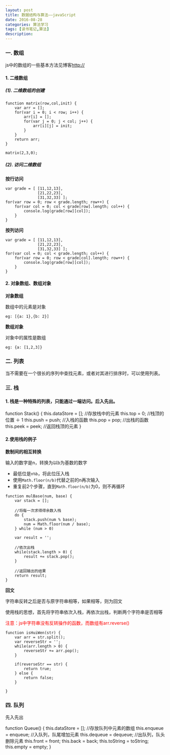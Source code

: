 ```yaml
---
layout: post
title: 数据结构与算法——javaScript
date: 2016-08-28
categories: 算法学习
tags: [读书笔记,算法]
description: 
---
```


### 一. 数组

js中的数组的一些基本方法见博客<http://>

#### 1. 二维数组

#####  (1). 二维数组的创建

```
function matrix(row,col,init) {
	var arr = [];
	for(var i = 0; i < row; i++) {
		arr[i] = [];
		for(var j = 0; j < col; j++) {
			arr[i][j] = init;
		}
	}
	return arr;
}

matrix(2,3,0);
```

##### (2). 访问二维数组

**按行访问**

```
var grade = [ [11,12,13],
			  [21,22,23],
			  [31,32,33] ];
for(var row = 0; row < grade.length; row++) {
	for(var col = 0; col < grade[row].length; col++) {
		console.log(grade[row][col]);
	}
}
```
**按列访问**

```
var grade = [ [11,12,13],
			  [21,22,23],
			  [31,32,33] ];
for(var col = 0; col < grade.length; col++) {
	for(var row = 0; row < grade[col].length; row++) {
		console.log(grade[row][col]);
	}
}
```
#### 2. 对象数组、数组对象

**对象数组**

数组中的元素是对象

`eg: [{a: 1},{b: 2}]`

**数组对象**

对象中的属性是数组

`eg: {a: [1,2,3]}`

### 二. 列表

当不需要在一个很长的序列中查找元素，或者对其进行排序时，可以使用列表。

### 三. 栈

#### 1. 栈是一种特殊的列表，只能通过一端访问。后入先出。

function Stack() {
	this.dataStore = []; //存放栈中的元素
	this.top = 0; //栈顶的位置 ＋ 1
	this.push = push; //入栈的函数
	this.pop = pop; //出栈的函数
	this.peek = peek; //返回栈顶的元素
}

#### 2.使用栈的例子

**数制间的相互转换**

输入的数字是n，转换为以b为基数的数字

- 最低位是`n%b`，将此位压入栈
- 使用`Math.floor(n/b)`代替之前的n再次输入
- 重复前2个步骤，直到`Math.floor(n/b)`为0，则不再循环

```
function mulBase(num, base) {
	var stack = [];
	
	//将每一次求得得余数入栈
	do {
		stack.push(num % base);
		num = Math.floor(num / base);
	} while (num > 0)
	
	var result = '';
	
	//依次出栈
	while(stack.length > 0) {
		result += stack.pop();
	}
	
	//返回输出的结果
	return result;
}
```

**回文**

字符串反转之后是否与原字符串相等，如果相等，则为回文

使用栈的思想，首先将字符串依次入栈，再依次出栈，判断两个字符串是否相等

<font color='red'>注意：js中字符串没有反转操作的函数，而数组有arr.reverse()</font>

```
function isHuiWen(str) {
	var arr = str.split();
	var reverseStr = '';
	while(arr.length > 0) {
		reverseStr += arr.pop();
	}
	
	if(reverseStr == str) {
		return true;
	} else {
		return false;
	}
	
}
```

### 四. 队列

先入先出

function Queue() {
	this.dataStore = []; //存放队列中元素的数组
	this.enqueue = enqueue; //入队列，队尾增加元素
	this.dequeue = dequeue; //出队列，队头删除元素
	this.front = front;
	this.back = back;
	this.toString = toString;
	this.empty = empty;
}

